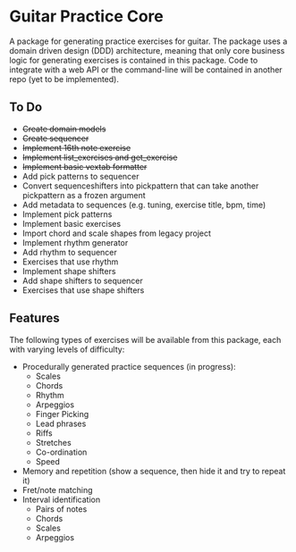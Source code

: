 # Guitar Practice Core

A package for generating practice exercises for guitar. The package uses a domain driven design (DDD) architecture, meaning that only core business logic for generating exercises is contained in this package. Code to integrate with a web API or the command-line will be contained in another repo (yet to be implemented).

## To Do

- ~~Create domain models~~
- ~~Create sequencer~~
- ~~Implement 16th note exercise~~
- ~~Implement list_exercises and get_exercise~~
- ~~Implement basic vextab formatter~~
- Add pick patterns to sequencer
- Convert sequenceshifters into pickpattern that can take another pickpattern as a frozen argument
- Add metadata to sequences (e.g. tuning, exercise title, bpm, time) 
- Implement pick patterns
- Implement basic exercises
- Import chord and scale shapes from legacy project
- Implement rhythm generator
- Add rhythm to sequencer
- Exercises that use rhythm
- Implement shape shifters
- Add shape shifters to sequencer
- Exercises that use shape shifters


## Features

The following types of exercises will be available from this package, each with varying levels of difficulty:
- Procedurally generated practice sequences (in progress):
  - Scales
  - Chords
  - Rhythm
  - Arpeggios
  - Finger Picking
  - Lead phrases
  - Riffs
  - Stretches
  - Co-ordination
  - Speed
- Memory and repetition (show a sequence, then hide it and try to repeat it)
- Fret/note matching
- Interval identification
  - Pairs of notes
  - Chords
  - Scales
  - Arpeggios
 